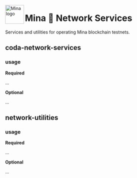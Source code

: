 <p><img src="https://icodrops.com/wp-content/uploads/2018/05/Mina_logo-150x150.png" alt="Mina logo" title="mina" align="left" height="60" /></p>

# Mina :link: Network Services

Services and utilities for operating Mina blockchain testnets.

## coda-network-services

### usage

**Required**

...

**Optional**

...

## network-utilities

### usage

**Required**

...

**Optional**

...